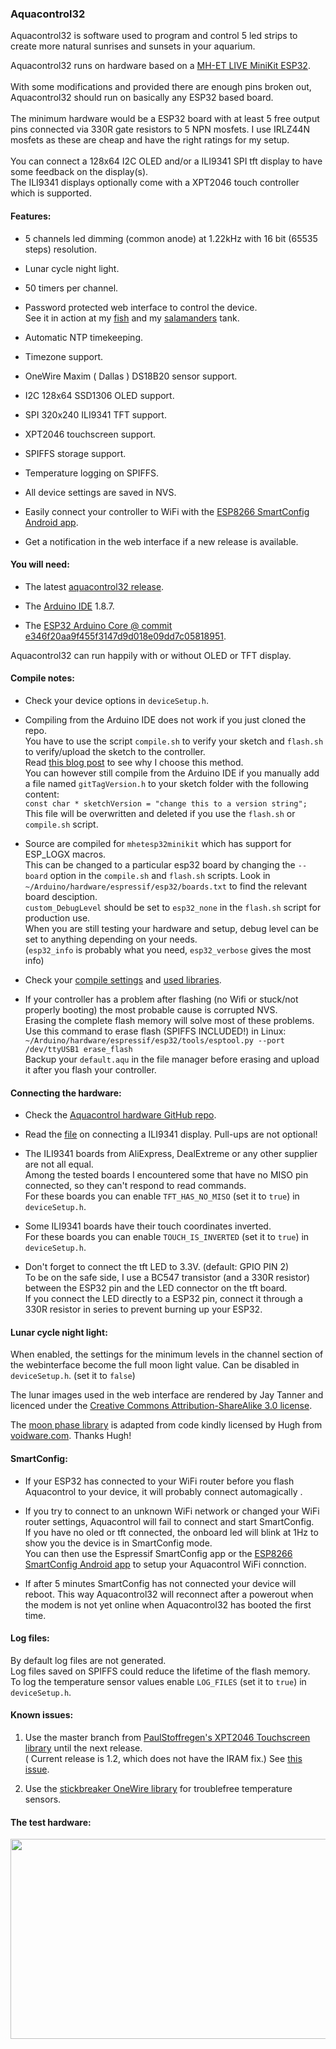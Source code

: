 ### Aquacontrol32

Aquacontrol32 is software used to program and control 5 led strips to create more natural sunrises and sunsets in your aquarium.

Aquacontrol32 runs on hardware based on a [MH-ET LIVE MiniKit ESP32](http://mh.nodebb.com/topic/8/new-mh-et-live-minikit-for-esp32).
<br><br>With some modifications and provided there are enough pins broken out, Aquacontrol32 should run on basically any ESP32 based board.
<br><br>The minimum hardware would be a ESP32 board with at least 5 free output pins connected via 330R gate resistors to 5 NPN mosfets. I use IRLZ44N mosfets as these are cheap and have the right ratings for my setup.
<br><br>You can connect a 128x64 I2C OLED and/or a ILI9341 SPI tft display to have some feedback on the display(s).
<br>The ILI9341 displays optionally come with a XPT2046 touch controller which is supported.

#### Features:

- 5 channels led dimming (common anode) at 1.22kHz with 16 bit (65535 steps) resolution.

- Lunar cycle night light.

- 50 timers per channel.

- Password protected web interface to control the device.
<br>See it in action at my [fish](https://vissen.wasietsmet.nl/) and my [salamanders](https://salamanders.wasietsmet.nl/) tank.

- Automatic NTP timekeeping.

- Timezone support.

- OneWire Maxim ( Dallas ) DS18B20 sensor support.

- I2C 128x64 SSD1306 OLED support.

- SPI 320x240 ILI9341 TFT support.

- XPT2046 touchscreen support.

- SPIFFS storage support.

- Temperature logging on SPIFFS.

- All device settings are saved in NVS.

- Easily connect your controller to WiFi with the [ESP8266 SmartConfig Android app](https://play.google.com/store/apps/details?id=com.cmmakerclub.iot.esptouch&hl=nl).

- Get a notification in the web interface if a new release is available.


#### You will need:

- The latest [aquacontrol32 release](https://github.com/CelliesProjects/aquacontrol32/releases/latest).

- The [Arduino IDE](https://arduino.cc/) 1.8.7.

- The [ESP32 Arduino Core @ commit e346f20aa9f455f3147d9d018e09dd7c05818951](https://github.com/espressif/arduino-esp32/commit/e346f20aa9f455f3147d9d018e09dd7c05818951).


Aquacontrol32 can run happily with or without OLED or TFT display.

#### Compile notes:

- Check your device options in `deviceSetup.h`.
- Compiling from the Arduino IDE does not work if you just cloned the repo.
<br>You have to use the script `compile.sh` to verify your sketch and `flash.sh` to verify/upload the sketch to the controller.
<br>Read [this blog post](https://wasietsmet.nl/arduino/add-git-tag-and-version-number-to-an-arduino-sketch/) to see why I choose this method.
<br>You can however still compile from the Arduino IDE if you manually add a file named `gitTagVersion.h` to your sketch folder with the following content:
<br>`const char * sketchVersion = "change this to a version string";`
<br>This file will be overwritten and deleted if you use the `flash.sh` or `compile.sh` script.

- Source are compiled for `mhetesp32minikit` which has support for ESP_LOGX macros.
<br>This can be changed to a particular esp32 board by changing the `--board` option in the `compile.sh` and `flash.sh` scripts. Look in `~/Arduino/hardware/espressif/esp32/boards.txt` to find the relevant board desciption.
<br>`custom_DebugLevel` should be set to `esp32_none` in the `flash.sh` script for production use.
<br>When you are still testing your hardware and setup, debug level can be set to anything depending on your needs.
<br>(`esp32_info` is probably what you need, `esp32_verbose` gives the most info)

- Check your [compile settings](compile_options.md) and [used libraries](libraries.md).

- If your controller has a problem after flashing (no Wifi or stuck/not properly booting) the most probable cause is corrupted NVS.
<br>Erasing the complete flash memory will solve most of these problems.
<br>Use this command to erase flash (SPIFFS INCLUDED!) in Linux:
<br>`~/Arduino/hardware/espressif/esp32/tools/esptool.py --port /dev/ttyUSB1 erase_flash`
<br>Backup your `default.aqu` in the file manager before erasing and upload it after you flash your controller.

#### Connecting the hardware:

- Check the [Aquacontrol hardware GitHub repo](https://github.com/CelliesProjects/aquacontrol-hardware).

- Read the [file](tft_board_pins.md) on connecting a ILI9341 display. Pull-ups are not optional!

- The ILI9341 boards from AliExpress, DealExtreme or any other supplier are not all equal.
<br>Among the tested boards I encountered some that have no MISO pin connected, so they can't respond to read commands.
<br>For these boards you can enable `TFT_HAS_NO_MISO` (set it to `true`) in `deviceSetup.h`.

- Some ILI9341 boards have their touch coordinates inverted.
<br>For these boards you can enable `TOUCH_IS_INVERTED` (set it to `true`) in `deviceSetup.h`.

- Don't forget to connect the tft LED to 3.3V. (default: GPIO PIN 2)
<br>To be on the safe side, I use a BC547 transistor (and a 330R resistor) between the ESP32 pin and the LED connector on the tft board.
<br>If you connect the LED directly to a ESP32 pin, connect it through a 330R resistor in series to prevent burning up your ESP32.

#### Lunar cycle night light:

When enabled, the settings for the minimum levels in the channel section of the webinterface become the full moon light value.
Can be disabled in `deviceSetup.h`. (set it to `false`)

The lunar images used in the web interface are rendered by Jay Tanner and licenced under the [Creative Commons Attribution-ShareAlike 3.0 license](docs/near_side_256x256x8/README.md).

The [moon phase library](https://github.com/CelliesProjects/MoonPhase) is adapted from code kindly licensed by Hugh from [voidware.com](http://www.voidware.com/). Thanks Hugh!

#### SmartConfig:

- If your ESP32 has connected to your WiFi router before you flash Aquacontrol to your device, it will probably connect automagically .

- If you try to connect to an unknown WiFi network or changed your WiFi router settings, Aquacontrol will fail to connect and start SmartConfig.
<br>If you have no oled or tft connected, the onboard led will blink at 1Hz to show you the device is in SmartConfig mode.
<br>You can then use the Espressif SmartConfig app or the [ESP8266 SmartConfig Android app](https://play.google.com/store/apps/details?id=com.cmmakerclub.iot.esptouch&hl=nl) to setup your Aquacontrol WiFi connction.

- If after 5 minutes SmartConfig has not connected your device will reboot. This way Aquacontrol32 will reconnect after a powerout when the modem is not yet online when Aquacontrol32 has booted the first time.

#### Log files:

By default log files are not generated.
<br>Log files saved on SPIFFS could reduce the lifetime of the flash memory.
<br>To log the temperature sensor values enable `LOG_FILES` (set it to `true`) in `deviceSetup.h`.

#### Known issues:

1. Use the master branch from [PaulStoffregen's XPT2046 Touchscreen library](https://github.com/paulstoffregen/XPT2046_Touchscreen) until the next release. 
<br>( Current release is 1.2, which does not have the IRAM fix.) See [this issue](https://github.com/PaulStoffregen/XPT2046_Touchscreen/issues/14).

2. Use the [stickbreaker OneWire library](https://github.com/stickbreaker/OneWire) for troublefree temperature sensors.

#### The test hardware:

<a href="https://user-images.githubusercontent.com/24290108/33763793-1df0fe98-dc12-11e7-82a5-853e5a1d07d1.JPG"><img src="https://user-images.githubusercontent.com/24290108/33763798-2385a69c-dc12-11e7-81c4-2429f2fb88fd.JPG" height="320" width="512" ></a>
